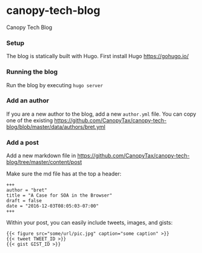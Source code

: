 # canopy-tech-blog
Canopy Tech Blog

### Setup
The blog is statically built with Hugo. First install Hugo https://gohugo.io/

### Running the blog
Run the blog by executing `hugo server`

### Add an author
If you are a new author to the blog, add a new `author.yml` file. You can copy one of the existing https://github.com/CanopyTax/canopy-tech-blog/blob/master/data/authors/bret.yml

### Add a post
Add a new markdown file in https://github.com/CanopyTax/canopy-tech-blog/tree/master/content/post

Make sure the md file has at the top a header:

```
+++
author = "bret"
title = "A Case for SOA in the Browser"
draft = false
date = "2016-12-03T08:05:03-07:00"
+++
```

Within your post, you can easily include tweets, images, and gists:

```
{{< figure src="some/url/pic.jpg" caption="some caption" >}}
{{< tweet TWEET_ID >}}
{{< gist GIST_ID >}}
```
